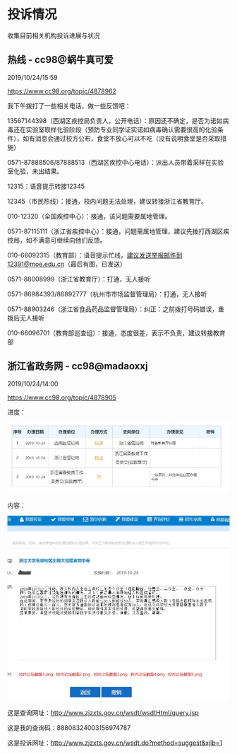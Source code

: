 # 投诉情况
收集目前相关机构投诉进展与状况
 
## 热线 - cc98@蜗牛真可爱


2019/10/24/15:59

https://www.cc98.org/topic/4878962

我下午拨打了一些相关电话，做一些反馈吧：

13567144398（西湖区疾控局负责人，公开电话）：原因还不确定，是否为诺如病毒还在实验室取样化验阶段（预防专业同学证实诺如病毒确认需要很高的化验条件），如有消息会通过校方公布，食堂不放心可以不吃（没有说明食堂是否采取措施）

0571-87888506/87888513（西湖区疾控中心电话）：派出人员带着采样在实验室化验，未出结果。

12315：语音提示转接12345

12345（市民热线）：接通，校内问题无法处理，建议转接浙江省教育厅。

010-12320（全国疾控中心）：接通，该问题需要属地管理。

0571-87115111（浙江省疾控中心）：接通，问题需属地管理，建议先拨打西湖区疾控局，如不满意可继续向他们反馈。

010-66092315（教育部）：语音提示忙线，建议发送举报邮件到12391@moe.edu.cn（最后有图，已发送）

0571-88008999（浙江省教育厅）：打通，无人接听

0571-86984393/86892777（杭州市市场监督管理局）：打通，无人接听

0571-88903246（浙江省食品药品监督管理局）：纠正：之前拨打号码错误，重拨后无人接听

010-66096701（教育部巡查组）：接通，态度很差，表示不负责，建议转接教育部

## 浙江省政务网 - cc98@madaoxxj

2019/10/24/14:00

https://www.cc98.org/topic/4878905

进度：

![article1](/article/madaoxxj1.jpg)

内容：

![article1](/article/madaoxxj2.jpg)

这是查询网址：http://www.zjzxts.gov.cn/wsdt/wsdtHtml/query.jsp

这是我的查询码：88808324003156974787

这是投诉网址：http://www.zjzxts.gov.cn/wsdt.do?method=suggest&xjlb=1


